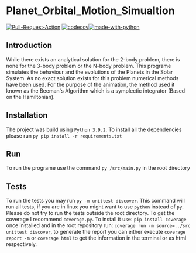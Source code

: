 # Planet_Orbital_Motion_Simualtion
[![Pull-Request-Action](https://github.com/pmorande27/Planet_Orbital_Motion_Simualtion/actions/workflows/workfon_pull_request.yml/badge.svg)](https://github.com/pmorande27/Planet_Orbital_Motion_Simualtion/actions/workflows/workfon_pull_request.yml) 
[![codecov](https://codecov.io/gh/pmorande27/Planet_Orbital_Motion_Simualtion/branch/master/graph/badge.svg?token=8OBGZHK5RM)](https://codecov.io/gh/pmorande27/Planet_Orbital_Motion_Simualtion)[![made-with-python](https://img.shields.io/badge/Made%20with-Python-1f425f.svg)](https://www.python.org/)
## Introduction
While there exists an analytical solution for the 2-body problem, there is none for the 3-body problem or the N-body problem. This programe simulates the behaviour and the evolutions of the Planets in the Solar System. As no exact solution exists for this problem numerical methods have been used. For the purpose of the animation, the method used it known as the Beeman's Algorithm which is a symplectic integrator (Based on the Hamiltonian).
## Installation
The project was build using `Python 3.9.2`. To install all the dependencies please run `py pip install -r requirements.txt`
## Run
To run the programe use the command `py /src/main.py` in the root directory
## Tests
To run the tests you may run `py -m unittest discover`. This command will run all tests, if you are in linux you might want to use `python` instead of `py`.
Please do not try to run the tests outside the root directory.
To get the coverage I recommend `coverage.py`. To install it use: `pip install coverage` once installed and in the root repository run: `coverage run -m source=../src unittest discover`, to generate the report you can either execute `coverage report -m` or `coverage html` to get the information in the terminal or as html respectively.
